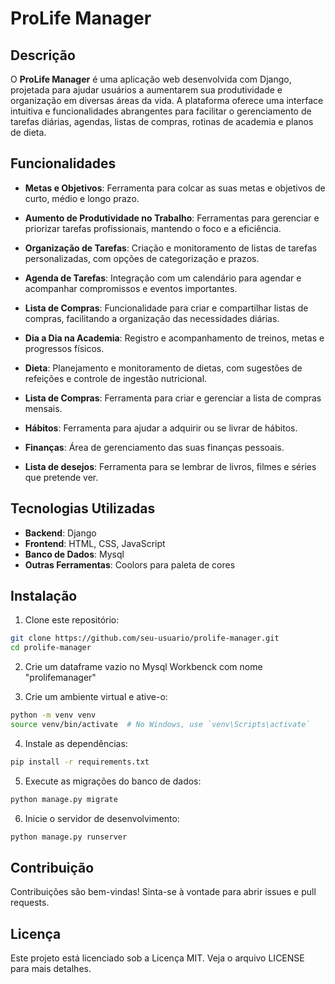 # ProLife Manager

## Descrição

O **ProLife Manager** é uma aplicação web desenvolvida com Django, projetada para ajudar usuários a aumentarem sua produtividade e organização em diversas áreas da vida. A plataforma oferece uma interface intuitiva e funcionalidades abrangentes para facilitar o gerenciamento de tarefas diárias, agendas, listas de compras, rotinas de academia e planos de dieta. 

## Funcionalidades

- **Metas e Objetivos**: Ferramenta para colcar as suas metas e objetivos de curto, médio e longo prazo. 

- **Aumento de Produtividade no Trabalho**: Ferramentas para gerenciar e priorizar tarefas profissionais, mantendo o foco e a eficiência.

- **Organização de Tarefas**: Criação e monitoramento de listas de tarefas personalizadas, com opções de categorização e prazos.

- **Agenda de Tarefas**: Integração com um calendário para agendar e acompanhar compromissos e eventos importantes.

- **Lista de Compras**: Funcionalidade para criar e compartilhar listas de compras, facilitando a organização das necessidades diárias.

- **Dia a Dia na Academia**: Registro e acompanhamento de treinos, metas e progressos físicos.

- **Dieta**: Planejamento e monitoramento de dietas, com sugestões de refeições e controle de ingestão nutricional.

- **Lista de Compras**: Ferramenta para criar e gerenciar a lista de compras mensais.

- **Hábitos**: Ferramenta para ajudar a adquirir ou se livrar de hábitos.

- **Finanças**: Área de gerenciamento das suas finanças pessoais.

- **Lista de desejos**: Ferramenta para se lembrar de livros, filmes e séries que pretende ver.

## Tecnologias Utilizadas

- **Backend**: Django
- **Frontend**: HTML, CSS, JavaScript
- **Banco de Dados**: Mysql
- **Outras Ferramentas**: Coolors para paleta de cores

## Instalação

1. Clone este repositório:
```bash
git clone https://github.com/seu-usuario/prolife-manager.git
cd prolife-manager
```

2. Crie um dataframe vazio no Mysql Workbenck com nome "prolifemanager"

3. Crie um ambiente virtual e ative-o:
```bash
python -m venv venv
source venv/bin/activate  # No Windows, use `venv\Scripts\activate`
```

4. Instale as dependências:
```bash
pip install -r requirements.txt
```

5. Execute as migrações do banco de dados:
```bash
python manage.py migrate
```

6. Inicie o servidor de desenvolvimento:
```bash
python manage.py runserver
```

## Contribuição
Contribuições são bem-vindas! Sinta-se à vontade para abrir issues e pull requests.

## Licença
Este projeto está licenciado sob a Licença MIT. Veja o arquivo LICENSE para mais detalhes.